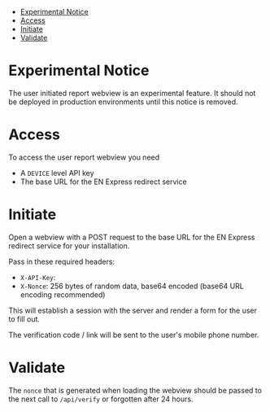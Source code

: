 <!-- TOC depthFrom:1 -->

- [Experimental Notice](#experimental-notice)
- [Access](#access)
- [Initiate](#initiate)
- [Validate](#validate)

<!-- /TOC -->

# Experimental Notice

The user initiated report webview is an experimental feature. It should
not be deployed in production environments until this notice is removed.

# Access

To access the user report webview you need

* A `DEVICE` level API key
* The base URL for the EN Express redirect service

# Initiate

Open a webview with a POST request to the base URL for the EN Express
redirect service for your installation.

Pass in these required headers:

* `X-API-Key`: <your api key>
* `X-Nonce`: 256 bytes of random data, base64 encoded (base64 URL encoding recommended)

This will establish a session with the server and render a form for the user to fill out.

The verification code / link will be sent to the user's mobile phone number.

# Validate

The `nonce` that is generated when loading the webview should be passed 
to the next call to `/api/verify` or forgotten after 24 hours.
